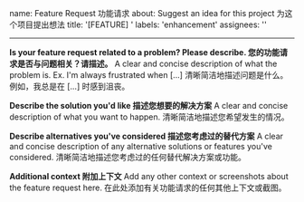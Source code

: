 name: Feature Request 功能请求
about: Suggest an idea for this project 为这个项目提出想法
title: '[FEATURE] '
labels: 'enhancement'
assignees: ''

---

**Is your feature request related to a problem? Please describe. 您的功能请求是否与问题相关？请描述。**
A clear and concise description of what the problem is. Ex. I'm always frustrated when [...]
清晰简洁地描述问题是什么。例如，我总是在 [...] 时感到沮丧。

**Describe the solution you'd like 描述您想要的解决方案**
A clear and concise description of what you want to happen.
清晰简洁地描述您希望发生的情况。

**Describe alternatives you've considered 描述您考虑过的替代方案**
A clear and concise description of any alternative solutions or features you've considered.
清晰简洁地描述您考虑过的任何替代解决方案或功能。

**Additional context 附加上下文**
Add any other context or screenshots about the feature request here.
在此处添加有关功能请求的任何其他上下文或截图。